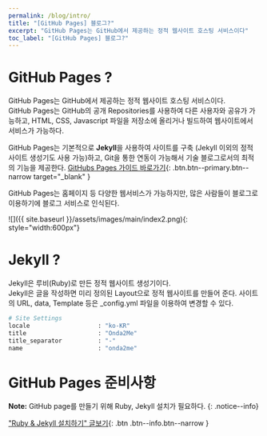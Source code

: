 ```yaml
---
permalink: /blog/intro/
title: "[GitHub Pages] 블로그?"
excerpt: "GitHub Pages는 GitHub에서 제공하는 정적 웹사이트 호스팅 서비스이다"
toc_label: "[GitHub Pages] 블로그?"
---
```


# GitHub Pages ?
GitHub Pages는 GitHub에서 제공하는 정적 웹사이트 호스팅 서비스이다.  
GitHub Pages는 GitHub의 공개 Repositories를 사용하여 다른 사용자와 공유가 가능하고,
HTML, CSS, Javascript 파일을 저장소에 올리거나 빌드하여 웹사이트에서 서비스가 가능하다.

GitHub Pages는 기본적으로 **Jekyll**을 사용하여 사이트를 구축 (Jekyll 이외의 정적 사이트 생성기도 사용 가능)하고,
Git을 통한 연동이 가능해서 기술 블로그로서의 최적의 기능을 제공한다.
[GitHubs Pages 가이드 바로가기](https://docs.github.com/en/pages/getting-started-with-github-pages/about-github-pages){: .btn.btn--primary.btn--narrow target="_blank" }

GitHub Pages는 홈페이지 등 다양한 웹서비스가 가능하지만, 많은 사람들이 블로그로 이용하기에 블로그 서비스로 인식된다.

![]({{ site.baseurl }}/assets/images/main/index2.png){: style="width:600px"}

# Jekyll ?
Jekyll은 루비(Ruby)로 만든 정적 웹사이트 생성기이다.  
Jekyll은 글을 작성하면 미리 정의된 Layout으로 정적 웹사이트를 만들어 준다. 사이트의 URL, data, Template 등은 _config.yml 파일을 이용하여 변경할 수 있다.


```bash
# Site Settings
locale                   : "ko-KR"
title                    : "Onda2Me"
title_separator          : "-"
name                     : "onda2me"
```

# GitHub Pages 준비사항

**Note:** GitHub page를 만들기 위해 Ruby, Jekyll 설치가 필요하다.
{: .notice--info}

["Ruby & Jekyll 설치하기" 글보기](/blog/setting/){: .btn .btn--info.btn--narrow }

